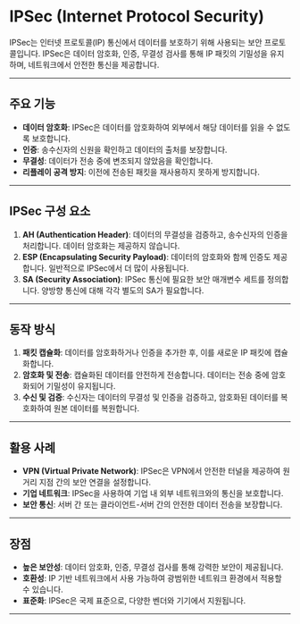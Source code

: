 # IPSec (Internet Protocol Security)

IPSec는 인터넷 프로토콜(IP) 통신에서 데이터를 보호하기 위해 사용되는 보안 프로토콜입니다. IPSec은 데이터 암호화, 인증, 무결성 검사를 통해 IP 패킷의 기밀성을 유지하며, 네트워크에서 안전한 통신을 제공합니다.

---

## 주요 기능

- **데이터 암호화**: IPSec은 데이터를 암호화하여 외부에서 해당 데이터를 읽을 수 없도록 보호합니다.
- **인증**: 송수신자의 신원을 확인하고 데이터의 출처를 보장합니다.
- **무결성**: 데이터가 전송 중에 변조되지 않았음을 확인합니다.
- **리플레이 공격 방지**: 이전에 전송된 패킷을 재사용하지 못하게 방지합니다.

---

## IPSec 구성 요소

1. **AH (Authentication Header)**: 데이터의 무결성을 검증하고, 송수신자의 인증을 처리합니다. 데이터 암호화는 제공하지 않습니다.
2. **ESP (Encapsulating Security Payload)**: 데이터의 암호화와 함께 인증도 제공합니다. 일반적으로 IPSec에서 더 많이 사용됩니다.
3. **SA (Security Association)**: IPSec 통신에 필요한 보안 매개변수 세트를 정의합니다. 양방향 통신에 대해 각각 별도의 SA가 필요합니다.

---

## 동작 방식

1. **패킷 캡슐화**: 데이터를 암호화하거나 인증을 추가한 후, 이를 새로운 IP 패킷에 캡슐화합니다.
2. **암호화 및 전송**: 캡슐화된 데이터를 안전하게 전송합니다. 데이터는 전송 중에 암호화되어 기밀성이 유지됩니다.
3. **수신 및 검증**: 수신자는 데이터의 무결성 및 인증을 검증하고, 암호화된 데이터를 복호화하여 원본 데이터를 복원합니다.

---

## 활용 사례

- **VPN (Virtual Private Network)**: IPSec은 VPN에서 안전한 터널을 제공하여 원거리 지점 간의 보안 연결을 설정합니다.
- **기업 네트워크**: IPSec을 사용하여 기업 내 외부 네트워크와의 통신을 보호합니다.
- **보안 통신**: 서버 간 또는 클라이언트-서버 간의 안전한 데이터 전송을 보장합니다.

---

## 장점

- **높은 보안성**: 데이터 암호화, 인증, 무결성 검사를 통해 강력한 보안이 제공됩니다.
- **호환성**: IP 기반 네트워크에서 사용 가능하여 광범위한 네트워크 환경에서 적용할 수 있습니다.
- **표준화**: IPSec은 국제 표준으로, 다양한 벤더와 기기에서 지원됩니다.

---
